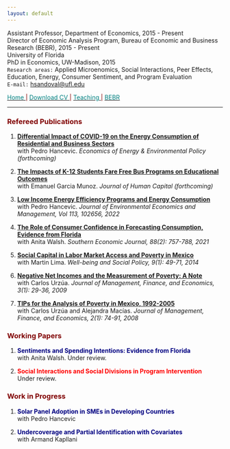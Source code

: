 ```yaml
---
layout: default
---
```


Assistant Professor, Department of Economics, 2015 - Present  
Director of Economic Analysis Program, Bureau of Economic and Business Research (BEBR), 2015 - Present  
University of Florida  
PhD in Economics, UW-Madison, 2015  
`Research areas:` Applied Microenomics, Social Interactions, Peer Effects, Education, Energy, Consumer Sentiment, and Program Evaluation  
`E-mail:` hsandoval@ufl.edu 

[<span style="color: teal"> Home </span>](index.html) <span style="color: maroon"> &#124; </span> <a href="https://hhsandoval.github.io/cvhhsg.pdf" target="_blank"> <span style="color: teal"> Download CV </span> </a> <span style="color: maroon"> &#124; </span> [<span style="color: teal"> Teaching </span>](teaching.html) <span style="color: maroon"> &#124; </span> [<span style="color: teal"> BEBR </span>](bebr.html)  

* * *

### <span style="color: maroon"> Refereed Publications </span>

1. **[Differential Impact of COVID-19 on the Energy Consumption of Residential and Business Sectors](https://www.iaee.org/en/publications/eeepscope.aspx)**  
   with Pedro Hancevic. *Economics of Energy & Environmental Policy (forthcoming)*

2. **[The Impacts of K-12 Students Fare Free Bus Programs on Educational Outcomes](https://www.journals.uchicago.edu/toc/jhc/0/ja)**  
   with Emanuel Garcia Munoz. *Journal of Human Capital (forthcoming)*

3. **[Low Income Energy Efficiency Programs and Energy Consumption](https://doi.org/10.1016/j.jeem.2022.102656)**  
   with Pedro Hancevic. *Journal of Environmental Economics and Management, Vol 113, 102656, 2022*

4. **[The Role of Consumer Confidence in Forecasting Consumption, Evidence from Florida](https://doi.org/10.1002/soej.12528)**  
   with Anita Walsh. *Southern Economic Journal, 88(2): 757-788, 2021*

5. **[Social Capital in Labor Market Access and Poverty in Mexico](http://biblioteca.ciess.org/adiss/r458/social_capital_in_labor_market_access_and_poverty_in_mexico)**  
  with Martin Lima. *Well-being and Social Policy, 9(1): 49-71, 2014*

6. **[Negative Net Incomes and the Measurement of Poverty: A Note](https://ideas.repec.org/a/ega/rafega/200903.html)**  
   with Carlos Urzúa. *Journal of Management, Finance, and Economics, 3(1): 29-36, 2009*

7. **[TIPs for the Analysis of Poverty in Mexico, 1992-2005](https://ideas.repec.org/a/ega/rafega/200806.html)**  
   with Carlos Urzúa and Alejandra Macías. *Journal of Management, Finance, and Economics, 2(1): 74-91, 2008*

### <span style="color: maroon"> Working Papers </span>

1.  <span style="color: navy"> **Sentiments and Spending Intentions: Evidence from Florida** </span>  
   with Anita Walsh. Under review.

2. <span style="color: red"> **Social Interactions and Social Divisions in Program Intervention** </span>  
   Under review.

### <span style="color: maroon"> Work in Progress </span>

1.  <span style="color: navy"> **Solar Panel Adoption in SMEs in Developing Countries** </span>  
   with Pedro Hancevic
   
2.  <span style="color: navy"> **Undercoverage and Partial Identification with Covariates** </span>  
   with Armand Kapllani   





<!-- ![Hector](https://user-images.githubusercontent.com/95992942/145701862-438f789f-30d0-4143-948b-695a9c4d9f90.jpg)

For more details see [Basic writing and formatting syntax](https://docs.github.com/en/github/writing-on-github/getting-started-with-writing-and-formatting-on-github/basic-writing-and-formatting-syntax).

### Jekyll Themes

Your Pages site will use the layout and styles from the Jekyll theme you have selected in your [repository settings](https://github.com/hhsandoval/hhsandoval.github.io/settings/pages). The name of this theme is saved in the Jekyll `_config.yml` configuration file.

### Support or Contact

Having trouble with Pages? Check out our [documentation](https://docs.github.com/categories/github-pages-basics/) or [contact support](https://support.github.com/contact) and we’ll help you sort it out.
 -->

